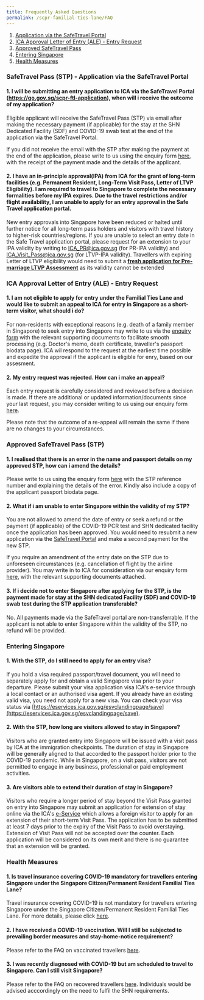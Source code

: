 ```yaml
---
title: Frequently Asked Questions
permalink: /scpr-familial-ties-lane/FAQ
---
```

<div id="top"></div>

 1. [Application via the SafeTravel Portal](#portal)
 2. [ICA Approval Letter of Entry (ALE) - Entry Request](#ale)
 3. [Approved SafeTravel Pass](#stp)
 4. [Entering Singapore](#entry)
 5. [Health Measures](#healthmeasures)
 
<div id="portal"></div>

### SafeTravel Pass (STP) - Application via the SafeTravel Portal 

#### 1. I will be submitting an entry application to ICA via the SafeTravel Portal (<https://go.gov.sg/scpr-ftl-application>), when will i receive the outcome of my application? 

Eligible applicant will receive the SafeTravel Pass (STP) via email after making the necessary payment (if applicable) for the stay at the SHN Dedicated Facility (SDF) and COVID-19 swab test at the end of the application  via the SafeTravel Portal. 

If you did not receive the email with the STP after making the payment at the end of the application, please write to us using the enquiry form [here](https://go.gov.sg/sto-enquiry), with the receipt of the payment made and the details of the applicant. 

#### 2. I have an in-principle approval(IPA) from ICA for the grant of long-term facilities (e.g. Permanent Resident, Long-Term Visit Pass, Letter of LTVP Eligibility). I am required to travel to Singapore to complete the necessary formalities before my IPA expires. Due to the travel restrictions and/or flight availability, I am unable to apply for an entry approval in the Safe Travel application portal. 

New entry approvals into Singapore have been reduced or halted until further notice for all long-term pass holders and visitors with travel history to higher-risk countries/regions. If you are unable to select an entry date in the Safe Travel application portal, please request for an extension to your IPA validity by writing to <a href="mailto:ICA_PR@ica.gov.sg">ICA_PR@ica.gov.sg</a> (for PR-IPA validity) and <a href="mailto:ICA_Visit_Pass@ica.gov.sg">ICA_Visit_Pass@ica.gov.sg</a> (for LTVP-IPA validity). Travellers with expiring Letter of LTVP eligibility would need to submit a <u><b>fresh application for Pre-marriage LTVP Assessment</b></u> as its validity cannot be extended

<div id="ale"></div>

### ICA Approval Letter of Entry (ALE) - Entry Request

#### 1. I am not eligible to apply for entry under the Familial Ties Lane and would like to submit an appeal to ICA for entry in Singapore as a short-term visitor, what should i do?

For non-residents with exceptional reasons (e.g. death of a family member in Singapore) to seek entry into Singapore may write to us via the [enquiry form](https://go.gov.sg/sto-enquiry) with the relevant supporting documents to facilitate smooth processing (e.g. Doctor's memo, death certificate, traveller's passport biodata page). ICA wil respond to the request at the earliest time possible and expedite the approval if the applicant is eligible for enry, based on our assesment.

#### 2. My entry request was rejected. How can i make an appeal? 

Each entry request is carefully considered and reviewed before a decision is made. If there are additional or updated information/documents since your last request, you may consider writing to us using our enquiry form [here](http://go.gov.sg/sto-enquiry).

Please note that the outcome of a re-appeal will remain the same if there are no changes to your circumstances.

<div id="stp"></div>

### Approved SafeTravel Pass (STP)

#### 1. I realised that there is an error in the name and passport details on my approved STP, how can i amend the details?

Please write to us using the enquiry form [here](https://go.gov.sg/sto-enquiry) with the STP reference number and explaining the details of the error. Kindly also include a copy of the applicant passport biodata page.

#### 2. What if i am unable to enter Singapore within the validity of my STP? 

You are not allowed to amend the date of entry or seek a refund or the payment (if applicable) of the COVID-19 PCR test and SHN dedicated facility once the application has been approved. You would need to resubmit a new application via the [SafeTravel Portal](https://go.gov.sg/scpr-ftl-application) and make a second payment for the new STP. 

If you require an amendment of the entry date on the STP due to unforeseen circumstances (e.g. cancellation of flight by the airline provider). You may write in to ICA for consideration via our enquiry form [here](https://go.gov.sg/sto-enquiry), with the relevant supporting documents attached.

#### 3. If i decide not to enter Singapore after applying for the STP, is the payment made for stay at the SHN dedicated Facility (SDF) and COVID-19 swab test during the STP application transferable? 

No. All payments made via the SafeTravel portal are non-transferrable. If the applicant is not able to enter Singapore within the validity of the STP, no refund will be provided. 

<div id="entry"></div>

### Entering Singapore 

#### 1. With the STP, do I still need to apply for an entry visa? 

If you hold a visa required passport/travel document, you will need to separately apply for and obtain a valid Singapore visa prior to your departure. Please submit your visa application visa ICA's e-service through a local contact or an authorised visa agent. If you already have an existing valid visa, you need not apply for a new visa. You can check your visa status via [https://eservices.ica.gov.sg/esvclandingpage/save](https://eservices.ica.gov.sg/esvclandingpage/save). 

#### 2. With the STP, how long are visitors allowed to stay in Singapore?

Visitors who are granted entry into Singapore will be issued with a visit pass by ICA at the immigration checkpoints. The duration of stay in Singapore will be generally aligned to that accorded to the passport holder prior to the COVID-19 pandemic. While in Singapore, on a visit pass, visitors are not permitted to engage in any business, professional or paid employment activities. 

#### 3. Are visitors able to extend their duration of stay in Singapore? 

Visitors who require a longer period of stay beyond the Visit Pass granted on entry into Singapore may submit an application for extension of stay online via the ICA's [e-Service](https://eservices.ica.gov.sg/esvclandingpage/extend) which allows a foreign visitor to apply for an extension of their short-term Visit Pass. The application has to be submitted at least 7 days prior to the expiry of the Visit Pass to avoid overstaying. Extension of Visit Pass will not be accepted over the counter. Each application will be considered on its own merit and there is no guarantee that an extension will be granted. 

<div id="healthmeasures"></div>

### Health Measures

#### 1. Is travel insurance covering COVID-19 mandatory for travellers entering Singapore under the Singapore Citizen/Permanent Resident Familial Ties Lane? 

Travel insurance covering COVID-19 is not mandatory for travellers entering Singapore under the Singapore Citizen/Permanent Resident Familial Ties Lane. For more details, please click [here](/health/insurance-and-treatment#insurance).


#### 2. I have received a COVID-19 vaccination. Will I still be subjected to prevailing border measures and stay-home-notice requirement? 

Please refer to the FAQ on vaccinated travellers [here](https://safetravel.ica.gov.sg/health/faq#vaccinated).


#### 3. I was recently diagnosed with COVID-19 but am scheduled to travel to Singapore. Can I still visit Singapore? 

Please refer to the FAQ on recovered travellers [here](https://safetravel.ica.gov.sg/health/faq#pcrtestQ5). Individuals would be advised acccordingly on the need to fulfil the SHN requirements.